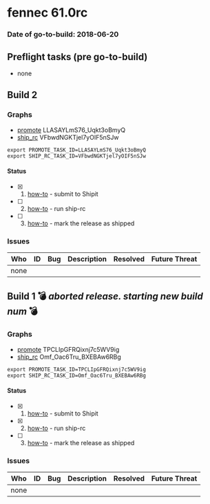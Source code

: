 # fennec 61.0rc

### Date of go-to-build: 2018-06-20

## Preflight tasks (pre go-to-build)
- none

## Build 2  

### Graphs
* [promote](https://tools.taskcluster.net/push-inspector/#/LLASAYLmS76_Uqkt3oBmyQ) LLASAYLmS76_Uqkt3oBmyQ
* [ship_rc](https://tools.taskcluster.net/push-inspector/#/VFbwdNGKTjel7yOIF5nSJw) VFbwdNGKTjel7yOIF5nSJw
```
export PROMOTE_TASK_ID=LLASAYLmS76_Uqkt3oBmyQ
export SHIP_RC_TASK_ID=VFbwdNGKTjel7yOIF5nSJw
```


#### Status
- [x] 1.  [how-to](https://wiki.mozilla.org/Release:Release_Automation_on_Mercurial:Starting_a_Release#Submit_to_Ship_It)  - submit to Shipit
- [ ] 2.  [how-to](https://github.com/mozilla-releng/releasewarrior-2.0/blob/master/docs/release-promotion/mobile/howto-rc.md#ship-rc)  - run ship-rc
- [ ] 3.  [how-to](https://github.com/mozilla-releng/releasewarrior-2.0/blob/master/docs/release-promotion/mobile/howto-rc.md#ship)  - mark the release as shipped

### Issues
| Who                 | ID               | Bug                                                                 | Description                | Resolved                | Future Threat                |
| ------------------- | ---------------- | ------------------------------------------------------------------- | -------------------------- | ----------------------- | ---------------------------- |
| none | | | | | |

## Build 1  :bomb: _aborted release. starting new build num_ :bomb: 

### Graphs
* [promote](https://tools.taskcluster.net/push-inspector/#/TPCLIpGFRQixnj7c5WV9ig) TPCLIpGFRQixnj7c5WV9ig
* [ship_rc](https://tools.taskcluster.net/push-inspector/#/Omf_Oac6Tru_BXEBAw6RBg) Omf_Oac6Tru_BXEBAw6RBg
```
export PROMOTE_TASK_ID=TPCLIpGFRQixnj7c5WV9ig
export SHIP_RC_TASK_ID=Omf_Oac6Tru_BXEBAw6RBg
```


#### Status
- [x] 1.  [how-to](https://wiki.mozilla.org/Release:Release_Automation_on_Mercurial:Starting_a_Release#Submit_to_Ship_It)  - submit to Shipit
- [x] 2.  [how-to](https://github.com/mozilla-releng/releasewarrior-2.0/blob/master/docs/release-promotion/mobile/howto-rc.md#ship-rc)  - run ship-rc
- [ ] 3.  [how-to](https://github.com/mozilla-releng/releasewarrior-2.0/blob/master/docs/release-promotion/mobile/howto-rc.md#ship)  - mark the release as shipped

### Issues
| Who                 | ID               | Bug                                                                 | Description                | Resolved                | Future Threat                |
| ------------------- | ---------------- | ------------------------------------------------------------------- | -------------------------- | ----------------------- | ---------------------------- |
| none | | | | | |

